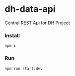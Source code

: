 # dh-data-api

Central REST Api for DH Project

### Install

```
npm i
```

### Run

```
npm run start:dev
```
